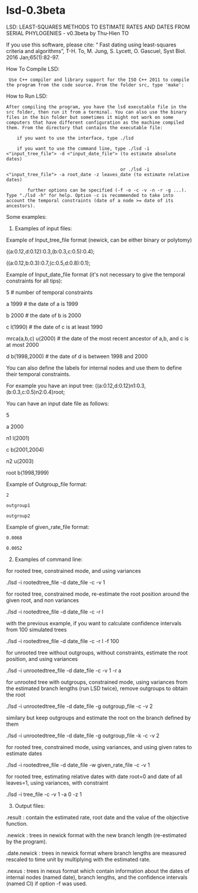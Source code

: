 # lsd-0.3beta
LSD: LEAST-SQUARES METHODS TO ESTIMATE RATES AND DATES FROM SERIAL PHYLOGENIES - v0.3beta by Thu-Hien TO

If you use this software, please cite: “ Fast dating using least-squares criteria and algorithms”, T-H. To, M. Jung, S. Lycett, O. Gascuel, Syst Biol. 2016 Jan;65(1):82-97.


How To Compile LSD:

     Use C++ compiler and library support for the ISO C++ 2011 to compile the program from the code source. From the folder src, type 'make':
     
How to Run LSD:

	After compiling the program, you have the lsd executable file in the src folder, then run it from a terminal. You can also use the binary files in the bin folder but sometimes it might not work on some computers that have different configuration as the machine compiled them. From the directory that contains the executable file:
	
		if you want to use the interface, type ./lsd
		
		if you want to use the command line, type ./lsd -i <"input_tree_file"> -d <"input_date_file"> (to estimate absolute dates)
		
		                                       or ./lsd -i <"input_tree_file"> -a root_date -z leaves_date (to estimate relative dates)
		                                       
			further options can be specified (-f -o -c -v -n -r -g ...). Type "./lsd -h" for help. Option -c is recommended to take into account the temporal constraints (date of a node >= date of its ancestors).

Some examples:

1) Examples of input files:

Example of Input_tree_file format (newick, can be either binary or polytomy)

((a:0.12,d:0.12):0.3,(b:0.3,c:0.5):0.4);

((a:0.12,b:0.3):0.7,(c:0.5,d:0.8):0.1);

Example of Input_date_file format (it's not necessary to give the temporal constraints for all tips):

  5			# number of temporal constraints
  
  a 1999		# the date of a is 1999
  
  b 2000		# the date of b is 2000
  
  c l(1990)		# the date of c is at least 1990
  
  mrca(a,b,c) u(2000)	# the date of the most recent ancestor of a,b, and c is at most 2000
  
  d b(1998,2000)	# the date of d is between 1998 and 2000

You can also define the labels for internal nodes and use them to define their temporal constraints.

For example you have an input tree: ((a:0.12,d:0.12)n1:0.3,(b:0.3,c:0.5)n2:0.4)root;

You can have an input date file as follows:

  5
  
  a 2000
  
  n1 l(2001)
  
  c b(2001,2004)
  
  n2 u(2003)
  
  root b(1998,1999)

Example of Outgroup_file format:

	2
	
	outgroup1
	
	outgroup2

Example of given_rate_file format:

	0.0068
	
	0.0052
	
2) Examples of command line:

for rooted tree, constrained mode, and using variances

./lsd -i rootedtree_file -d date_file -c -v 1

for rooted tree, constrained mode, re-estimate the root position around the given root, and non variances

./lsd -i rootedtree_file -d date_file -c -r l

with the previous example, if you want to calculate confidence intervals from 100 simulated trees

./lsd -i rootedtree_file -d date_file -c -r l -f 100

for unrooted tree without outgroups, without constraints, estimate the root position, and using variances

./lsd -i unrootedtree_file -d date_file -c -v 1 -r a

for unrooted tree with outgroups, constrained mode, using variances from the estimated branch lengths (run LSD twice), remove outgroups to obtain the root

./lsd -i unrootedtree_file -d date_file -g outgroup_file -c -v 2

similary but keep outgroups and estimate the root on the branch defined by them

./lsd -i unrootedtree_file -d date_file -g outgroup_file -k -c -v 2

for rooted tree, constrained mode, using variances, and using given rates to estimate dates

./lsd -i rootedtree_file -d date_file -w given_rate_file -c -v 1

for rooted tree, estimating relative dates with date root=0 and date of all leaves=1, using variances, with constraint

./lsd -i tree_file -c -v 1 -a 0 -z 1




3) Output files: 

.result : contain the estimated rate, root date and the value of the objective function.

.newick : trees in newick format with the new branch length (re-estimated by the program).

.date.newick : trees in newick format where branch lengths are measured rescaled to time unit by multiplying with the estimated rate. 

.nexus : trees in nexus format which contain information about the dates of internal nodes (named date), branch lengths, and the confidence intervals (named CI) if option -f was used.
